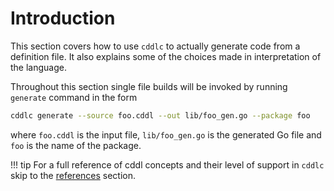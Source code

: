 # Introduction

This section covers how to use `cddlc` to actually generate code from a definition file. It also explains some of the choices made in interpretation of the language. 

Throughout this section single file builds will be invoked by running `generate` command in the form

``` sh
cddlc generate --source foo.cddl --out lib/foo_gen.go --package foo
```

where `foo.cddl` is the input file, `lib/foo_gen.go` is the generated Go file and `foo` is the name of the package.


!!! tip
    For a full reference of cddl concepts and their level of support in `cddlc` skip to the [references](./reference.md) section.